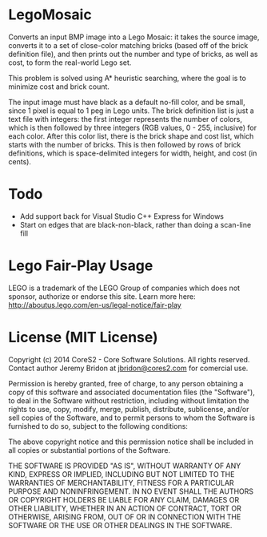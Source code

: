 LegoMosaic
==========

Converts an input BMP image into a Lego Mosaic: it takes the source image, converts it
to a set of close-color matching bricks (based off of the brick definition file), and then
prints out the number and type of bricks, as well as cost, to form the real-world Lego
set.

This problem is solved using A* heuristic searching, where the goal is to minimize cost
and brick count.

The input image must have black as a default no-fill color, and be small, since 1 pixel is
equal to 1 peg in Lego units. The brick definition list is just a text file with integers:
the first integer represents the number of colors, which is then followed by three integers
(RGB values, 0 - 255, inclusive) for each color. After this color list, there is the brick
shape and cost list, which starts with the number of bricks. This is then followed by rows
of brick definitions, which is space-delimited integers for width, height, and cost (in cents).

Todo
====

+ Add support back for Visual Studio C++ Express for Windows
+ Start on edges that are black-non-black, rather than doing a scan-line fill

Lego Fair-Play Usage
====================

LEGO is a trademark of the LEGO Group of companies which does not sponsor, authorize
or endorse this site. Learn more here: http://aboutus.lego.com/en-us/legal-notice/fair-play

License (MIT License)
=====================

Copyright (c) 2014 CoreS2 - Core Software Solutions. All rights reserved.
Contact author Jeremy Bridon at jbridon@cores2.com for comercial use.

Permission is hereby granted, free of charge, to any person obtaining a
copy of this software and associated documentation files (the
"Software"), to deal in the Software without restriction, including
without limitation the rights to use, copy, modify, merge, publish,
distribute, sublicense, and/or sell copies of the Software, and to
permit persons to whom the Software is furnished to do so, subject to
the following conditions:

The above copyright notice and this permission notice shall be included
in all copies or substantial portions of the Software.

THE SOFTWARE IS PROVIDED "AS IS", WITHOUT WARRANTY OF ANY KIND, EXPRESS
OR IMPLIED, INCLUDING BUT NOT LIMITED TO THE WARRANTIES OF
MERCHANTABILITY, FITNESS FOR A PARTICULAR PURPOSE AND NONINFRINGEMENT.
IN NO EVENT SHALL THE AUTHORS OR COPYRIGHT HOLDERS BE LIABLE FOR ANY
CLAIM, DAMAGES OR OTHER LIABILITY, WHETHER IN AN ACTION OF CONTRACT,
TORT OR OTHERWISE, ARISING FROM, OUT OF OR IN CONNECTION WITH THE
SOFTWARE OR THE USE OR OTHER DEALINGS IN THE SOFTWARE.

